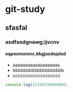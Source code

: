 # git-study
## sfasfal
### asdfasdgnawg;ijvcnv
#### eqpeomxmnc,kkgjasdojalsd

* aaaaaaaaaaaaaaaaaaa
* bbbbbbbbbbbbbbbbbbb
* ccccccccccccccccccc

```javascript
console.log(12345678900000);
```

